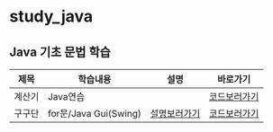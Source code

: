 # study_java

## Java 기초 문법 학습

|제목|학습내용|설명|바로가기|
|------|---|---|---|
|계산기|Java연습||[코드보러가기](https://github.com/pie0902/study_java/blob/main/calculator/Hello.java)|
|구구단|for문/Java Gui(Swing)|[설명보러가기](https://github.com/pie0902/study_java/blob/main/times_table/src/info.md)|[코드보러가기](https://github.com/pie0902/study_java/blob/main/times_table/src/Main.java)|
